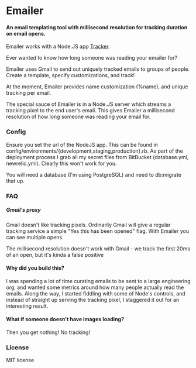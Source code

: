 # Emailer
#### An email templating tool with millisecond resolution for tracking duration on email opens.

Emailer works with a Node.JS app [Tracker](https://github.com/juliangiuca/tracker).  

Ever wanted to know how long someone was reading your emailer for?  

Emailer uses Gmail to send out uniquely tracked emails to groups of people. Create a template,
specify customizations, and track!  

At the moment, Emailer provides name customization (%name), and unique tracking per email.  

The special sauce of Emailer is in a Node.JS server which streams a tracking pixel
to the end user's email. This gives Emailer a millisecond resolution
of how long someone was reading your email for.

### Config
Ensure you set the url of the NodeJS app. This can be found in config/environments/{development,staging,production}.rb.
As part of the deployment process I grab all my secret files from BitBucket (database.yml, newrelic.yml). Clearly this won't work for you.

You will need a database (I'm using PostgreSQL) and need to db:migrate that up.

### FAQ
##### Gmail's proxy
Gmail doesn't like tracking pixels. Ordinarily Gmail will give a regular tracking service
a simple "Yes this has been opened" flag. With Emailer you can see multiple opens.

The millisecond resolution doesn't work with Gmail - we track the first 20ms of an open, but it's kinda a false positive

#### Why did you build this?
I was spending a lot of time curating emails to be sent to a large engineering org, and wanted some metrics around how many people actually read the emails. Along the way, I started
fiddling with some of Node's controls, and instead of straight up serving the tracking pixel, I staggered it out for an interesting result.

#### What if someone doesn't have images loading?
Then you get nothing! No tracking!

### License
MIT license
